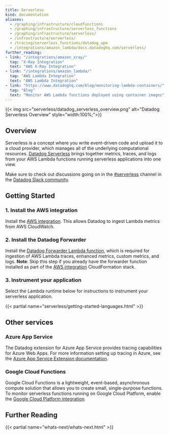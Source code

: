 ```yaml
---
title: Serverless
kind: documentation
aliases:
  - /graphing/infrastructure/cloudfunctions
  - /graphing/infrastructure/serverless_functions
  - /graphing/infrastructure/serverless/
  - /infrastructure/serverless/
  - /tracing/serverless_functions/datadog_apm
  - /integrations/amazon_lambda/docs.datadoghq.com/serverless/
further_reading:
- link: "/integrations/amazon_xray/"
  tag: "X-Ray Integration"
  text: "AWS X-Ray Integration"
- link: "/integrations/amazon_lambda/"
  tag: "AWS Lambda Integration"
  text: "AWS Lambda Integration"
- link: "https://www.datadoghq.com/blog/monitoring-lambda-containers/"
  tag: "Blog"
  text: "Monitor AWS Lambda functions deployed using container images"
---
```


{{< img src="serverless/datadog_serverless_overview.png" alt="Datadog Serverless Overview"  style="width:100%;">}}

## Overview

Serverless is a concept where you write event-driven code and upload it to a cloud provider, which manages all of the underlying computational resources. [Datadog Serverless][1] brings together metrics, traces, and logs from your AWS Lambda functions running serverless applications into one view.

<div class="alert alert-info">Make sure to check out discussions going on in the <a href="https://datadoghq.slack.com/archives/CFDPB83M4">#serverless</a> channel in the <a href="https://chat.datadoghq.com/">Datadog Slack community</a>.</div>

## Getting Started

### 1. Install the AWS integration

Install the [AWS integration][2]. This allows Datadog to ingest Lambda metrics from AWS CloudWatch. 

### 2. Install the Datadog Forwarder

Install the [Datadog Forwarder Lambda function][3], which is required for ingestion of AWS Lambda traces, enhanced metrics, custom metrics, and logs. **Note**: Skip this step if you already have the forwarder function installed as part of the [AWS integration][2] CloudFormation stack.

### 3. Instrument your application

Select the Lambda runtime below for instructions to instrument your serverless application.

{{< partial name="serverless/getting-started-languages.html" >}}

## Other services

### Azure App Service

The Datadog extension for Azure App Service provides tracing capabilities for Azure Web Apps. For more information setting up tracing in Azure, see the [Azure App Service Extension documentation][4].

### Google Cloud Functions

Google Cloud Functions is a lightweight, event-based, asynchronous compute solution that allows you to create small, single-purpose functions. To monitor serverless functions running on Google Cloud Platform, enable the [Google Cloud Platform integration][5].

## Further Reading

{{< partial name="whats-next/whats-next.html" >}}

[1]: http://app.datadoghq.com/functions
[2]: /integrations/amazon_web_services/
[3]: /serverless/forwarder
[4]: /infrastructure/serverless/azure_app_services/#overview
[5]: /integrations/google_cloud_platform/
